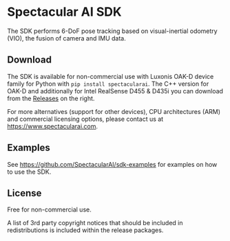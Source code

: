 # Spectacular AI SDK

The SDK performs 6-DoF pose tracking based on visual-inertial odometry (VIO), the fusion of camera and IMU data.

## Download

The SDK is available for non-commercial use with Luxonis OAK-D device family for Python with `pip install spectacularai`. The C++ version for OAK-D and additionally for Intel RealSense D455 & D435i you can download from the [Releases](https://github.com/SpectacularAI/sdk/releases) on the right.

For more alternatives (support for other devices), CPU architectures (ARM) and commercial licensing options, please contact us at https://www.spectacularai.com.

## Examples

See https://github.com/SpectacularAI/sdk-examples for examples on how to use the SDK.

## License

Free for non-commercial use.

A list of 3rd party copyright notices that should be included in redistributions is included within the release packages.
